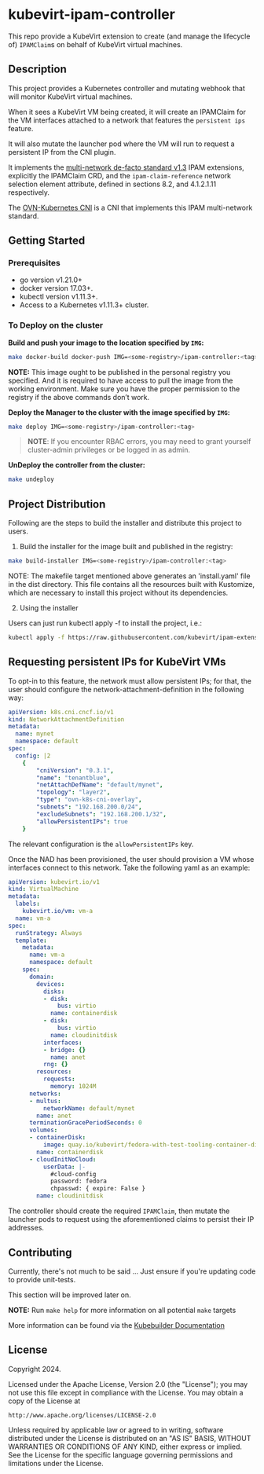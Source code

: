 # kubevirt-ipam-controller
This repo provide a KubeVirt extension to create (and manage the lifecycle of)
`IPAMClaim`s on behalf of KubeVirt virtual machines.

## Description
This project provides a Kubernetes controller and mutating webhook that will
monitor KubeVirt virtual machines.

When it sees a KubeVirt VM being created, it will create an IPAMClaim for the
VM interfaces attached to a network that features the `persistent ips` feature.

It will also mutate the launcher pod where the VM will run to request a
persistent IP from the CNI plugin.

It implements the
[multi-network de-facto standard v1.3](https://github.com/k8snetworkplumbingwg/multi-net-spec/tree/master/v1.3)
IPAM extensions, explicitly the IPAMClaim CRD, and the `ipam-claim-reference`
network selection element attribute, defined in sections 8.2, and 4.1.2.1.11
respectively.

The [OVN-Kubernetes CNI](https://github.com/ovn-org/ovn-kubernetes) is a CNI
that implements this IPAM multi-network standard.

## Getting Started

### Prerequisites
- go version v1.21.0+
- docker version 17.03+.
- kubectl version v1.11.3+.
- Access to a Kubernetes v1.11.3+ cluster.

### To Deploy on the cluster
**Build and push your image to the location specified by `IMG`:**

```sh
make docker-build docker-push IMG=<some-registry>/ipam-controller:<tag>
```

**NOTE:** This image ought to be published in the personal registry you specified. 
And it is required to have access to pull the image from the working environment. 
Make sure you have the proper permission to the registry if the above commands don’t work.

**Deploy the Manager to the cluster with the image specified by `IMG`:**

```sh
make deploy IMG=<some-registry>/ipam-controller:<tag>
```

> **NOTE**: If you encounter RBAC errors, you may need to grant yourself cluster-admin 
privileges or be logged in as admin.

**UnDeploy the controller from the cluster:**

```sh
make undeploy
```

## Project Distribution

Following are the steps to build the installer and distribute this project to users.

1. Build the installer for the image built and published in the registry:

```sh
make build-installer IMG=<some-registry>/ipam-controller:<tag>
```

NOTE: The makefile target mentioned above generates an 'install.yaml'
file in the dist directory. This file contains all the resources built
with Kustomize, which are necessary to install this project without
its dependencies.

2. Using the installer

Users can just run kubectl apply -f <URL for YAML BUNDLE> to install the project, i.e.:

```sh
kubectl apply -f https://raw.githubusercontent.com/kubevirt/ipam-extensions/main/dist/install.yaml
```

## Requesting persistent IPs for KubeVirt VMs
To opt-in to this feature, the network must allow persistent IPs; for that,
the user should configure the network-attachment-definition in the following
way:
```yaml
apiVersion: k8s.cni.cncf.io/v1
kind: NetworkAttachmentDefinition
metadata:
  name: mynet
  namespace: default
spec:
  config: |2
    {
        "cniVersion": "0.3.1",
        "name": "tenantblue",
        "netAttachDefName": "default/mynet",
        "topology": "layer2",
        "type": "ovn-k8s-cni-overlay",
        "subnets": "192.168.200.0/24",
        "excludeSubnets": "192.168.200.1/32",
        "allowPersistentIPs": true
    }
```

The relevant configuration is the `allowPersistentIPs` key.

Once the NAD has been provisioned, the user should provision a VM whose
interfaces connect to this network. Take the following yaml as an example:
```yaml
apiVersion: kubevirt.io/v1
kind: VirtualMachine
metadata:
  labels:
    kubevirt.io/vm: vm-a
  name: vm-a
spec:
  runStrategy: Always
  template:
    metadata:
      name: vm-a
      namespace: default
    spec:
      domain:
        devices:
          disks:
          - disk:
              bus: virtio
            name: containerdisk
          - disk:
              bus: virtio
            name: cloudinitdisk
          interfaces:
          - bridge: {}
            name: anet
          rng: {}
        resources:
          requests:
            memory: 1024M
      networks:
      - multus:
          networkName: default/mynet
        name: anet
      terminationGracePeriodSeconds: 0
      volumes:
      - containerDisk:
          image: quay.io/kubevirt/fedora-with-test-tooling-container-disk:v1.2.0
        name: containerdisk
      - cloudInitNoCloud:
          userData: |-
            #cloud-config
            password: fedora
            chpasswd: { expire: False }
        name: cloudinitdisk
```

The controller should create the required `IPAMClaim`, then mutate the launcher
pods to request using the aforementioned claims to persist their IP addresses.

## Contributing
Currently, there's not much to be said ... Just ensure if you're updating code
to provide unit-tests.

This section will be improved later on.

**NOTE:** Run `make help` for more information on all potential `make` targets

More information can be found via the [Kubebuilder Documentation](https://book.kubebuilder.io/introduction.html)

## License

Copyright 2024.

Licensed under the Apache License, Version 2.0 (the "License");
you may not use this file except in compliance with the License.
You may obtain a copy of the License at

    http://www.apache.org/licenses/LICENSE-2.0

Unless required by applicable law or agreed to in writing, software
distributed under the License is distributed on an "AS IS" BASIS,
WITHOUT WARRANTIES OR CONDITIONS OF ANY KIND, either express or implied.
See the License for the specific language governing permissions and
limitations under the License.

